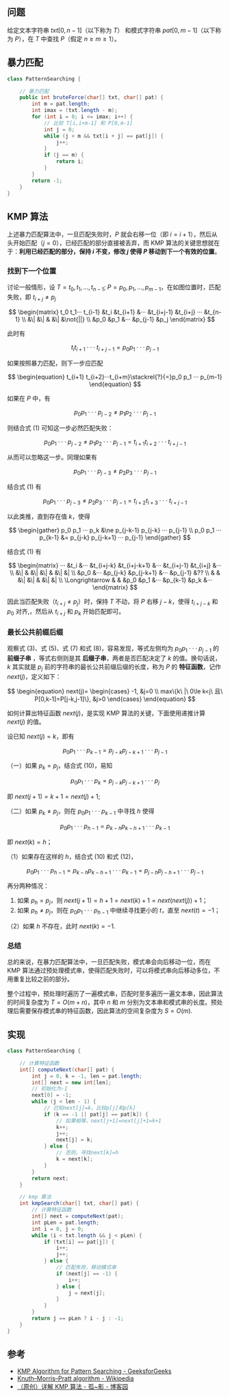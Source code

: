 ## 问题

给定文本字符串 $txt[0,n-1]$（以下称为 $T$） 和模式字符串 $pat[0,m-1]$（以下称为 $P$），在 $T$ 中查找 $P$（假定 $n\ge m\ge 1$）。

## 暴力匹配

```java
class PatternSearching {

    // 暴力匹配
    public int bruteForce(char[] txt, char[] pat) {
        int m = pat.length;
        int imax = (txt.length - m);
        for (int i = 0; i <= imax; i++) {
            // 比较 T[i,i+m-1] 和 P[0,m-1]
            int j = 0;
            while (j < m && txt[i + j] == pat[j]) {
                j++;
            }
            if (j == m) {
                return i;
            }
        }
        return -1;
    }
}
```

## KMP 算法

上述暴力匹配算法中，一旦匹配失败时，$P$ 就会右移一位（即 $i=i+1$），然后从头开始匹配（$j=0$），已经匹配的部分直接被丢弃，而 KMP 算法的关键思想就在于：**利用已经匹配的部分，保持 $i$ 不变，修改 $j$ 使得 $P$ 移动到下一个有效的位置**。

### 找到下一个位置

讨论一般情形，设 $T=t_0,t_1,...,t_{n-1};\ P=p_0,p_1,...,p_{m-1}$，在如图位置时，匹配失败，即 $t_{i+j}\ne p_j$

$$
\begin{matrix}
    t_0 t_1··· t_{i-1} &t_i &t_{i+1} &··· &t_{i+j-1} &t_{i+j} ··· &t_{n-1} \\
    &\| &\| & &\| &\not{||} \\
    &p_0 &p_1 &··· &p_{j-1} &p_j
\end{matrix}
$$

此时有

$$
\begin{equation}
    t_i t_{i+1} ··· t_{i+j-1}=p_0 p_1 ··· p_{j-1}
\end{equation}
$$

如果按照暴力匹配，则下一步应匹配

$$
\begin{equation}
    t_{i+1} t_{i+2}···t_{i+m}\stackrel{?}{=}p_0 p_1 ··· p_{m-1}
\end{equation}
$$

如果在 $P$ 中，有

$$
\begin{equation}
    p_0 p_1 ··· p_{j-2}\ne p_1 p_2 ··· p_{j-1}
\end{equation}
$$

则结合式 $(1)$ 可知这一步必然匹配失败：

$$
\begin{equation}
   p_0 p_1 ··· p_{j-2}\ne p_1 p_2 ··· p_{j-1}=t_{i+1} t_{i+2} ··· t_{i+j-1}
\end{equation}
$$

从而可以忽略这一步。同理如果有

$$
\begin{equation}
    p_0 p_1 ··· p_{j-3} \ne p_2 p_3 ··· p_{j-1}
\end{equation}
$$

结合式 $(1)$ 有

$$
\begin{equation}
    p_0 p_1 ··· p_{j-3} \ne p_2 p_3 ··· p_{j-1} = t_{i+2} t_{i+3} ··· t_{i+j-1}
\end{equation}
$$

以此类推，直到存在值 $k$，使得

$$
\begin{gather}
    p_0 p_1 ··· p_k &\ne p_{j-k-1} p_{j-k} ··· p_{j-1} \\
    p_0 p_1 ··· p_{k-1} &= p_{j-k} p_{j-k+1} ··· p_{j-1}
\end{gather}
$$

结合式 $(1)$ 有

$$
\begin{matrix}
    ··· &t_i &··· &t_{i+j-k} &t_{i+j-k+1} &··· &t_{i+j-1} &t_{i+j} &··· \\
    &\| & &\| &\| & &\| &| \\
    &p_0 &··· &p_{j-k} &p_{j-k+1} &··· &p_{j-1} &?? \\
    & & &\| &\| & &\| &| \\
    \Longrightarrow & & &p_0 &p_1 &··· &p_{k-1} &p_k &···
\end{matrix}
$$

因此当匹配失败（$t_{i+j} \ne p_j$）时，保持 $T$ 不动，将 $P$ 右移 $j-k$，使得 $t_{i+j-k}$ 和 $p_0$ 对齐,，然后从 $t_{i+j}$ 和 $p_k$ 开始匹配即可。

### 最长公共前缀后缀

观察式 $(3)$、式 $(5)$、式 $(7)$ 和式 $(8)$，容易发现，等式左侧均为 $p_0 p_1 ··· p_{j-1}$ 的 **前缀子串** ，等式右侧则是其 **后缀子串**，两者是否匹配决定了 $k$ 的值。换句话说，$k$ 其实就是 $p_j$ 前的字符串的最长公共前缀后缀的长度，称为 $P$ 的 **特征函数**，记作 $next(j)$，定义如下：

$$
\begin{equation}
    next(j)=
    \begin{cases}
        -1, &j=0 \\
        max\{k\ |\ 0\le k<j\ 且\ P[0,k-1]=P[j-k,j-1]\}, &j>0
    \end{cases}
\end{equation}
$$

如何计算出特征函数 $next(j)$，是实现 KMP 算法的关键，下面使用递推计算 $next(j)$ 的值。

设已知 $next(j)=k$，即有

$$
\begin{equation}
    p_0 p_1 ··· p_{k-1} = p_{j-k} p_{j-k+1} ··· p_{j-1}
\end{equation}
$$

（一）如果 $p_k=p_j$，结合式 $(10)$，易知

$$
\begin{equation}
    p_0 p_1 ··· p_{k} = p_{j-k} p_{j-k+1} ··· p_{j}
\end{equation}
$$

即 $next(j+1)=k+1=next(j)+1$;

（二）如果 $p_k \ne p_j$，则在 $p_0 p_1 ··· p_{k-1}$ 中寻找 $h$ 使得

$$
\begin{equation}
    p_0 p_1 ··· p_{h-1} = p_{k-h} p_{k-h+1} ··· p_{k-1}
\end{equation}
$$

即 $next(k)=h$；

（1）如果存在这样的 $h$，结合式 $(10)$ 和式 $(12)$，

$$
\begin{equation}
    p_0 p_1 ··· p_{h-1} = p_{k-h} p_{k-h+1} ··· p_{k-1} = p_{j-h} p_{j-h+1} ··· p_{j-1}
\end{equation}
$$

再分两种情况：

1. 如果 $p_h=p_j$，则 $next(j+1)=h+1=next(k)+1=next(next(j))+1$；
2. 如果 $p_h \ne p_j$，则在 $p_0 p_1 ··· p_{h-1}$ 中继续寻找更小的 $t$，直至 $next(t)=-1$；

（2）如果 $h$ 不存在，此时 $next(k)=-1$.

### 总结

总的来说，在暴力匹配算法中，一旦匹配失败，模式串会向后移动一位，而在 KMP 算法通过预处理模式串，使得匹配失败时，可以将模式串向后移动多位，不用重复比较之前的部分。

整个过程中，预处理时遍历了一遍模式串，匹配时至多遍历一遍文本串，因此算法的时间复杂度为 $T=O(m+n)$，其中 $n$ 和 $m$ 分别为文本串和模式串的长度。预处理后需要保存模式串的特征函数，因此算法的空间复杂度为 $S=O(m)$.

## 实现

```java
class PatternSearching {

    // 计算特征函数
    int[] computeNext(char[] pat) {
        int j = 0, k = -1, len = pat.length;
        int[] next = new int[len];
        // 初始化为-1
        next[0] = -1;
        while (j < len - 1) {
            // 已知next[j]=k，比较p[j]和p[k]
            if (k == -1 || pat[j] == pat[k]) {
                // 如果相等，next[j+1]=next[j]+1=k+1
                k++;
                j++;
                next[j] = k;
            } else {
                // 否则，寻找next[k]=h
                k = next[k];
            }
        }
        return next;
    }

    // kmp 算法
    int kmpSearch(char[] txt, char[] pat) {
        // 计算特征函数
        int[] next = computeNext(pat);
        int pLen = pat.length;
        int i = 0, j = 0;
        while (i < txt.length && j < pLen) {
            if (txt[i] == pat[j]) {
                i++;
                j++;
            } else {
                // 匹配失败，移动模式串
                if (next[j] == -1) {
                    i++;
                } else {
                    j = next[j];
                }
            }
        }
        return j == pLen ? i - j : -1;
    }
}
```

## 参考

-   [KMP Algorithm for Pattern Searching - GeeksforGeeks](https://www.geeksforgeeks.org/kmp-algorithm-for-pattern-searching/)
-   [Knuth–Morris–Pratt algorithm - Wikipedia](https://en.wikipedia.org/wiki/Knuth%E2%80%93Morris%E2%80%93Pratt_algorithm)
-   [（原创）详解 KMP 算法 - 孤~影 - 博客园](https://www.cnblogs.com/yjiyjige/p/3263858.html)
